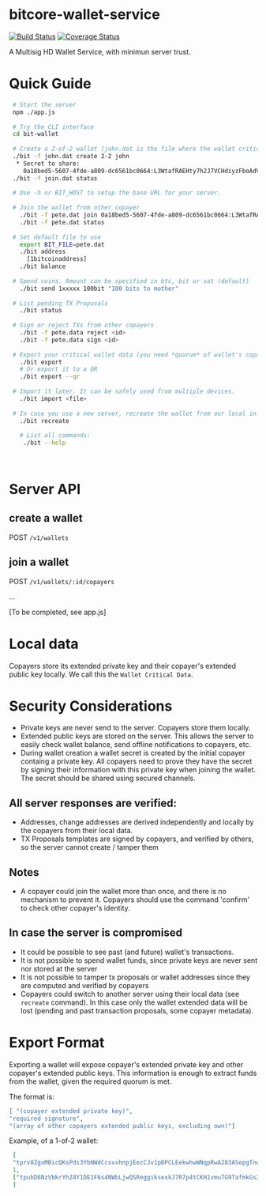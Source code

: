 # bitcore-wallet-service


[![Build Status](https://img.shields.io/travis/bitpay/bitcore-wallet-service.svg?branch=master&style=flat-square)](https://travis-ci.org/bitpay/bitcore-wallet-service)
[![Coverage Status](https://coveralls.io/repos/bitpay/bitcore-wallet-service/badge.svg?branch=master)](https://coveralls.io/r/bitpay/bitcore-wallet-service?branch=master)


A Multisig HD Wallet Service, with minimun server trust.

# Quick Guide

``` bash
 # Start the server
 npm ./app.js
 
 # Try the CLI interface
 cd bit-wallet
 
 # Create a 2-of-2 wallet (john.dat is the file where the wallet critical data will be stored, add -t for testnet)
 ./bit -f john.dat create 2-2 john 
  * Secret to share:
    0a18bed5-5607-4fde-a809-dc6561bc0664:L3WtafRAEHty7h2J7VCHdiyzFboAdVFnNZXMmqDGw4yiu5kW9Tp4:T
 ./bit -f join.dat status
 
 # Use -h or BIT_HOST to setup the base URL for your server.
 
 # Join the wallet from other copayer
   ./bit -f pete.dat join 0a18bed5-5607-4fde-a809-dc6561bc0664:L3WtafRAEHty7h2J7VCHdiyzFboAdVFnNZXMmqDGw4yiu5kW9Tp4:T
   ./bit -f pete.dat status
   
 # Set default file to use  
   export BIT_FILE=pete.dat
   ./bit address 
     [1bitcoinaddress]
   ./bit balance
   
 # Spend coins. Amount can be specified in btc, bit or sat (default)
   ./bit send 1xxxxx 100bit "100 bits to mother"
 
 # List pending TX Proposals
   ./bit status
   
 # Sign or reject TXs from other copayers
   ./bit -f pete.data reject <id>
   ./bit -f pete.data sign <id>
   
 # Export your critical wallet data (you need *quorum* of wallet's copayer to extract coins)
   ./bit export
   # Or export it to a QR 
   ./bit export --qr
   
 # Import it later. It can be safely used from multiple devices.
   ./bit import <file>
   
 # In case you use a new server, recreate the wallet from our local information
   ./bit recreate 
   
   # List all commands:
    ./bit --help
    
    
  ```
  
# Server API

## create a wallet
 POST  `/v1/wallets`
## join a wallet
 POST  `/v1/wallets/:id/copayers`

 ...

 [To be completed, see app.js]
 
# Local  data

Copayers store its extended private key and their copayer's extended public key locally. We call this the ``Wallet Critical Data``. 

# Security Considerations
 * Private keys are never send to the server. Copayers store them locally.
 * Extended public keys are stored on the server. This allows the server to easily check wallet balance, send offline notifications to copayers, etc.
 * During wallet creation a wallet secret is created by the initial copayer containg a private key. All copayers need to prove they have the secret by signing their information with this private key when joining the wallet. The secret should be shared using secured channels.

## All server responses are verified:
  * Addresses, change addresses are derived independently and locally by the copayers from their local data.
  * TX Proposals templates are signed by copayers, and verified by others, so the server cannot create / tamper them

## Notes
 * A copayer could join the wallet more than once, and there is no mechanism to prevent it. Copayers should use the command 'confirm' to check other copayer's identity.

##  In case the server is compromised
 * It could be possible to see past (and future) wallet's transactions.
 * It is not possible to spend wallet funds, since private keys are never sent nor stored at the server
 * It is not possible to tamper tx proposals or wallet addresses since they are computed and verified by copayers
 * Copayers could switch to another server using their local data (see `recreate` command). In this case only the wallet extended data will be lost (pending and past transaction proposals, some copayer metadata).

# Export Format
 Exporting a wallet will expose copayer's extended private key and other copayer's extended public keys. This information is enough to extract funds from the wallet, given the required quorum is met.
 
 The format is:
 ``` json
 [ "(copayer extended private key)", 
 "required signature", 
 "(array of other copayers extended public keys, excluding own)"]
 ```
 Example, of a 1-of-2 wallet:
 ``` json
  [
  "tprv8ZgxMBicQKsPds3YbNWdCcsvxhnpjEecCJv1pBPCLEekwhwWNqpRwA283ASepgTnwAXhu4vZPeRAiX1CpPcjcY6izWSC3NVqyk1gWhF8xWy",
  1,
  ["tpubD6NzVbkrYhZ4Y1DE1F6s4NWbLjwQSReggiksexkJ7R7p4tCKH1vmu7G9TafmkGs252PMrs5j6xz7uSiDLbUsE43eHbRa5wCauXqhJnhN9MB"]
  ]
```

